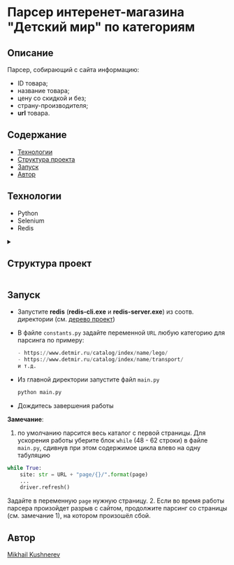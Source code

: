 # Парсер интеренет-магазина "Детский мир" по категориям

## Описание

Парсер, собирающий с сайта информацию:  
- ID товара;
- название товара;
- цену со скидкой и без;
- страну-производителя;
- **url** товара.

## Содержание

- [Технологии](#технологии)
- <a href="#t1">Структура проекта</a>
- [Запуск](#запуск)
- [Автор](#автор)

## Технологии

- Python
- Selenium
- Redis

<details>
  <summary>
    <h2 id="t1">Структура проект</h2>
  </summary>

    ```cmd
    itern-pars
    |   .gitignore
    |   configs.py  <-- Конфигуратор парсера и логов
    |   constants.py  <-- Дефолтные ссылки, форматы, пути и т.д.
    |   LICENSE
    |   main.py  <-- исполняемый файл
    |   outputs.py  <-- представление в CSV-файле
    |   README.md
    |   requirements.txt
    |   utils.py  <-- обработчик ошибок
    |
    +---driver  <-- Директория драйвера браузера
    |       chromedriver.exe  <-- Сам драйвер
    |       __init__.py
    |
    +---redis_dir  <-- Директория с Redis
    |   |   redis-cli.exe
    |   |   redis-server.exe
    |   |   __init__.py
    |   |   
    |   \---__pycache__
    |
    +---results  <-- Директория с таблицами csv
    |   \---csv  <-- Одноименная директория
    |
    \---__pycache__
    ```

</details>

## Запуск

- Запустите **redis** (**redis-cli.exe** и **redis-server.exe**) из соотв. директории (см. <a href="#t1">дерево проект</a>)
- В файле `constants.py` задайте переменной `URL` любую категорию для парсинга по примеру:
    ```python
    - https://www.detmir.ru/catalog/index/name/lego/
    - https://www.detmir.ru/catalog/index/name/transport/
    и т.д.
    ```

- Из главной директории запустите файл `main.py`
    ```python
    python main.py
    ```
- Дождитесь завершения работы

**Замечание**:
1. по умолчанию парсится весь каталог с первой страницы. Для ускорения работы уберите блок `while` (48 - 62 строки) в файле `main.py`, сдивнув при этом содержимое цикла влево на одну табуляцию
  ```python
  while True:
      site: str = URL + "page/{}/".format(page)
      ...
      driver.refresh()
  ```
  Задайте в переменную `page` нужную страницу.
2. Если во время работы парсера произойдет разрыв с сайтом, продолжите парсинг со страницы (см. замечание 1), на котором произошёл сбой.

## Автор

[Mikhail Kushnerev](https://github.com/Mikhail-Kushnerev/)